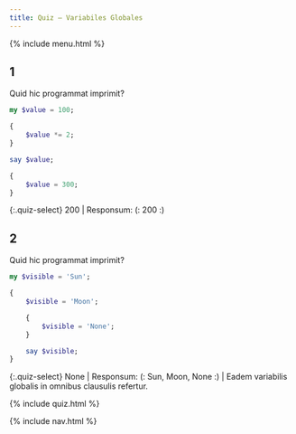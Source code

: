 ```yaml
---
title: Quiz — Variabiles Globales
---
```


{% include menu.html %}

## 1

Quid hic programmat imprimit?

```raku
my $value = 100;

{
    $value *= 2;
}

say $value;

{
    $value = 300;
}
```

{:.quiz-select}
200 | Responsum: (: 200 :)

## 2

Quid hic programmat imprimit?

```raku
my $visible = 'Sun';

{
    $visible = 'Moon';

    {
        $visible = 'None';
    }

    say $visible;
}
```

{:.quiz-select}
None | Responsum: (: Sun, Moon, None :) | Eadem variabilis globalis in omnibus clausulis refertur.

{% include quiz.html %}

{% include nav.html %}
